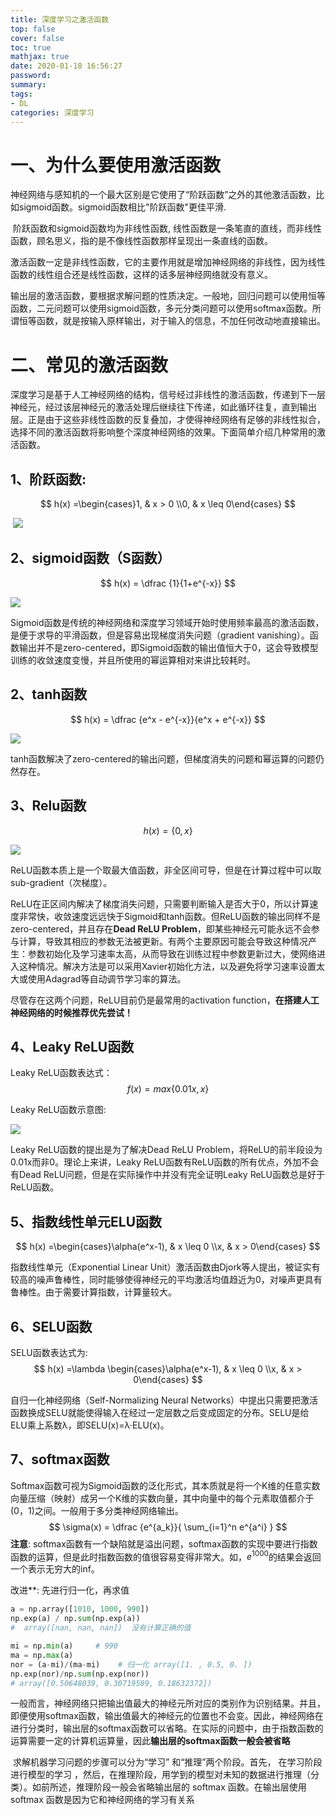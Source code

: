 ```yaml
---
title: 深度学习之激活函数
top: false
cover: false
toc: true
mathjax: true
date: 2020-01-18 16:56:27
password:
summary:
tags: 
- DL
categories: 深度学习
---
```






# 一、为什么要使用激活函数

​	神经网络与感知机的一个最大区别是它使用了“阶跃函数”之外的其他激活函数，比如sigmoid函数。sigmoid函数相比"阶跃函数"更佳平滑.

​	阶跃函数和sigmoid函数均为非线性函数, 线性函数是一条笔直的直线，而非线性函数，顾名思义，指的是不像线性函数那样呈现出一条直线的函数。

​	激活函数一定是非线性函数，它的主要作用就是增加神经网络的非线性，因为线性函数的线性组合还是线性函数，这样的话多层神经网络就没有意义。

​	输出层的激活函数，要根据求解问题的性质决定。一般地，回归问题可以使用恒等函数，二元问题可以使用sigmoid函数，多元分类问题可以使用softmax函数。所谓恒等函数，就是按输入原样输出，对于输入的信息，不加任何改动地直接输出。



# 二、常见的激活函数

深度学习是基于人工神经网络的结构，信号经过非线性的激活函数，传递到下一层神经元，经过该层神经元的激活处理后继续往下传递，如此循环往复，直到输出层。正是由于这些非线性函数的反复叠加，才使得神经网络有足够的非线性拟合，选择不同的激活函数将影响整个深度神经网络的效果。下面简单介绍几种常用的激活函数。

## 1、阶跃函数:  

$$
h(x) =\begin{cases}1, & x > 0 \\0, & x \leq 0\end{cases}
$$

​	![](n2.png)





## 2、sigmoid函数（S函数）

$$
h(x) = \dfrac {1}{1+e^{-x}}
$$

![](n1.png)



Sigmoid函数是传统的神经网络和深度学习领域开始时使用频率最高的激活函数，是便于求导的平滑函数，但是容易出现梯度消失问题（gradient vanishing）。函数输出并不是zero-centered，即Sigmoid函数的输出值恒大于0，这会导致模型训练的收敛速度变慢，并且所使用的幂运算相对来讲比较耗时。



## 2、tanh函数

$$
h(x) = \dfrac {e^x - e^{-x}}{e^x + e^{-x}}
$$

![](n5.png)





tanh函数解决了zero-centered的输出问题，但梯度消失的问题和幂运算的问题仍然存在。





## 3、Relu函数

$$
h(x) = \{0, x\}
$$

![](n6.png)

ReLU函数本质上是一个取最大值函数，非全区间可导，但是在计算过程中可以取sub-gradient（次梯度）。

ReLU在正区间内解决了梯度消失问题，只需要判断输入是否大于0，所以计算速度非常快，收敛速度远远快于Sigmoid和tanh函数。但ReLU函数的输出同样不是zero-centered，并且存在**Dead ReLU Problem**，即某些神经元可能永远不会参与计算，导致其相应的参数无法被更新。有两个主要原因可能会导致这种情况产生：参数初始化及学习速率太高，从而导致在训练过程中参数更新过大，使网络进入这种情况。解决方法是可以采用Xavier初始化方法，以及避免将学习速率设置太大或使用Adagrad等自动调节学习率的算法。

尽管存在这两个问题，ReLU目前仍是最常用的activation function，**在搭建人工神经网络的时候推荐优先尝试！**

## 4、Leaky ReLU函数

Leaky ReLU函数表达式：
$$
f(x) = max\{ 0.01x, x\}
$$

Leaky ReLU函数示意图:

![](07.png)

Leaky ReLU函数的提出是为了解决Dead ReLU Problem，将ReLU的前半段设为0.01x而非0。理论上来讲，Leaky ReLU函数有ReLU函数的所有优点，外加不会有Dead ReLU问题，但是在实际操作中并没有完全证明Leaky ReLU函数总是好于ReLU函数。



## 5、指数线性单元ELU函数

$$
h(x) =\begin{cases}\alpha(e^x-1), & x \leq 0 \\x, & x > 0\end{cases}
$$

指数线性单元（Exponential Linear Unit）激活函数由Djork等人提出，被证实有较高的噪声鲁棒性，同时能够使得神经元的平均激活均值趋近为0，对噪声更具有鲁棒性。由于需要计算指数，计算量较大。



## 6、SELU函数

SELU函数表达式为:
$$
h(x) =\lambda \begin{cases}\alpha(e^x-1), & x \leq 0 \\x, & x > 0\end{cases}
$$


自归一化神经网络（Self-Normalizing Neural Networks）中提出只需要把激活函数换成SELU就能使得输入在经过一定层数之后变成固定的分布。SELU是给ELU乘上系数λ，即SELU(x)=λ·ELU(x)。



## 7、softmax函数

Softmax函数可视为Sigmoid函数的泛化形式，其本质就是将一个K维的任意实数向量压缩（映射）成另一个K维的实数向量，其中向量中的每个元素取值都介于(0，1)之间。一般用于多分类神经网络输出。
$$
\sigma(x) =  \dfrac {e^{a_k}}{ \sum_{i=1}^n e^{a^i}   }
$$
**注意**: softmax函数有一个缺陷就是溢出问题，softmax函数的实现中要进行指数函数的运算，但是此时指数函数的值很容易变得非常大。如，$e^{1000}$的结果会返回一个表示无穷大的inf。



改进**: 先进行归一化，再求值

```python
a = np.array([1010, 1000, 990])
np.exp(a) / np.sum(np.exp(a))
#  array([nan, nan, nan])  没有计算正确的值

mi = np.min(a)     # 990                                 
ma = np.max(a)                                 
nor = (a-mi)/(ma-mi)    # 归一化 array([1. , 0.5, 0. ])   
np.exp(nor)/np.sum(np.exp(nor))                 
# array([0.50648039, 0.30719589, 0.18632372])

```

​	一般而言，神经网络只把输出值最大的神经元所对应的类别作为识别结果。并且，即便使用softmax函数，输出值最大的神经元的位置也不会变。因此，神经网络在进行分类时，输出层的softmax函数可以省略。在实际的问题中，由于指数函数的运算需要一定的计算机运算量，因此**输出层的softmax函数一般会被省略**

​	求解机器学习问题的步骤可以分为“学习” 和“推理”两个阶段。首先， 在学习阶段进行模型的学习 ，然后，在推理阶段，用学到的模型对未知的数据进行推理（分类）。如前所述，推理阶段一般会省略输出层的 softmax 函数。在输出层使用 softmax 函数是因为它和神经网络的学习有关系